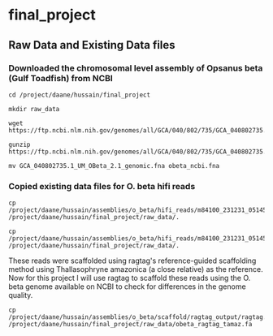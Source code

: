 # final_project

## Raw Data and Existing Data files

### Downloaded the chromosomal level assembly of Opsanus beta (Gulf Toadfish) from NCBI

```
cd /project/daane/hussain/final_project

mkdir raw_data

wget https://ftp.ncbi.nlm.nih.gov/genomes/all/GCA/040/802/735/GCA_040802735.1_UM_OBeta_2.1/GCA_040802735.1_UM_OBeta_2.1_genomic.fna.gz

gunzip https://ftp.ncbi.nlm.nih.gov/genomes/all/GCA/040/802/735/GCA_040802735.1_UM_OBeta_2.1/GCA_040802735.1_UM_OBeta_2.1_genomic.fna.gz

mv GCA_040802735.1_UM_OBeta_2.1_genomic.fna obeta_ncbi.fna

``` 

### Copied existing data files for O. beta hifi reads

``` 
cp /project/daane/hussain/assemblies/o_beta/hifi_reads/m84100_231231_051457_s3.hifi_reads.bc1002.bam /project/daane/hussain/final_project/raw_data/.

cp /project/daane/hussain/assemblies/o_beta/hifi_reads/m84100_231231_051457_s3.hifi_reads.bc1002.bam.pbi /project/daane/hussain/final_project/raw_data/.
```

These reads were scaffolded using ragtag's reference-guided scaffolding method using Thallasophryne amazonica (a close relative) as the reference. Now for this project I will use ragtag to scaffold these reads using the O. beta genome available on NCBI to check for differences in the genome quality.

```
cp /project/daane/hussain/assemblies/o_beta/scaffold/ragtag_output/ragtag.scaffold.fasta /project/daane/hussain/final_project/raw_data/obeta_ragtag_tamaz.fa
```

